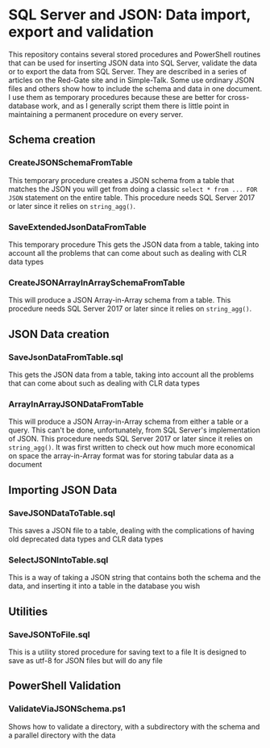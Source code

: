 # SQL Server and JSON: Data import, export and validation

This repository contains several stored procedures and PowerShell routines that can be used for inserting JSON data into SQL Server, validate the data  or to export the data from SQL Server. They are described in a series of articles on the Red-Gate site and in Simple-Talk. Some use ordinary JSON files and others show how to include the schema and data in one document. I use
them as temporary procedures because these are better for cross-database work, and as I
generally script them there is little point in maintaining a permanent procedure on every server.

## Schema creation

### CreateJSONSchemaFromTable

This temporary procedure creates a JSON schema from a table that
matches the JSON you will get from doing a
classic `select * from ... FOR JSON` statement on the entire table. This procedure needs SQL Server 2017 or later since it relies on `string_agg()`.

### SaveExtendedJsonDataFromTable

This temporary procedure This gets the JSON data from a table, taking into account all the problems that can come about such as dealing with CLR data types

### CreateJSONArrayInArraySchemaFromTable

This will produce a JSON Array-in-Array schema from a table.
This procedure needs SQL Server 2017 or later since it relies on `string_agg()`.

## JSON Data creation

###  SaveJsonDataFromTable.sql

This gets the JSON data from a table, taking into account all the problems that can come about such as dealing with CLR data types

### ArrayInArrayJSONDataFromTable

This will produce a JSON Array-in-Array schema from either a table or a query.
This can't be done, unfortunately, from SQL Server's implementation of JSON.
This procedure needs SQL Server 2017 or later since it relies on `string_agg()`. It was
first written to check out how much more economical on space the array-in-Array
format was for storing tabular data as a document

## Importing JSON Data

### SaveJSONDataToTable.sql

This saves a JSON file to a table, dealing with the complications of having old deprecated data types and CLR data types

###  SelectJSONIntoTable.sql

This is a way of taking a JSON string that contains both the schema
and the data, and inserting it into a table in the database you wish

## Utilities

###  SaveJSONToFile.sql

This is a utility stored procedure for
saving text to a file It is designed to save
as utf-8 for JSON files but will do any file

## PowerShell Validation

### ValidateViaJSONSchema.ps1

Shows how to validate a directory, with a subdirectory with the schema and a parallel directory with the data
